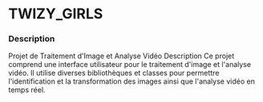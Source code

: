 # TWIZY_GIRLS
### Description 
Projet de Traitement d'Image et Analyse Vidéo
Description
Ce projet comprend une interface utilisateur pour le traitement d'image et l'analyse vidéo. Il utilise diverses bibliothèques et classes pour permettre l'identification et la transformation des images ainsi que l'analyse vidéo en temps réel.
